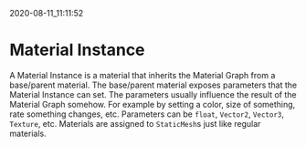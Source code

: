 2020-08-11_11:11:52

# Material Instance

A Material Instance is a material that inherits the Material Graph from a base/parent material.
The base/parent material exposes parameters that the Material Instance can set.
The parameters usually influence the result of the Material Graph somehow.
For example by setting a color, size of something, rate something changes, etc.
Parameters can be `float`, `Vector2`, `Vector3`, `Texture`, etc.
Materials are assigned to `StaticMesh`s just like regular materials.
